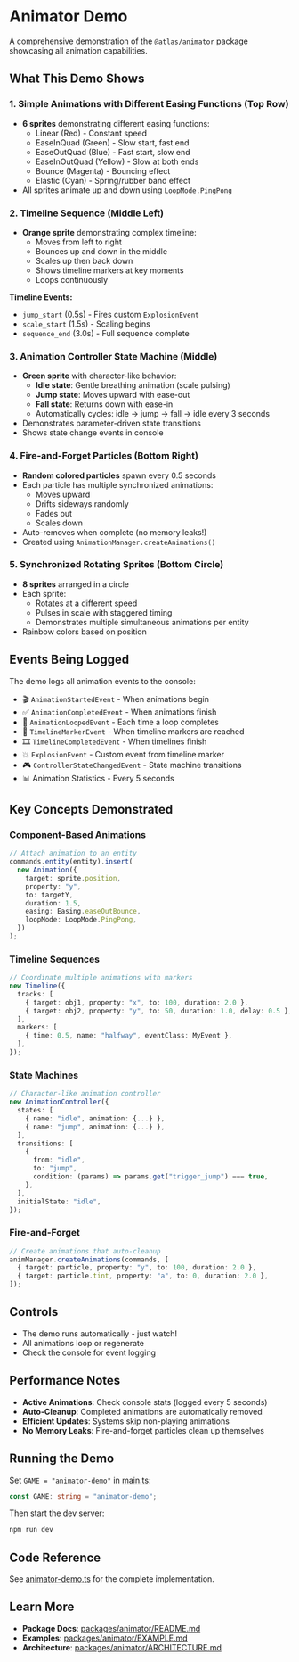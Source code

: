 # Animator Demo

A comprehensive demonstration of the `@atlas/animator` package showcasing all animation capabilities.

## What This Demo Shows

### 1. Simple Animations with Different Easing Functions (Top Row)
- **6 sprites** demonstrating different easing functions:
  - Linear (Red) - Constant speed
  - EaseInQuad (Green) - Slow start, fast end
  - EaseOutQuad (Blue) - Fast start, slow end
  - EaseInOutQuad (Yellow) - Slow at both ends
  - Bounce (Magenta) - Bouncing effect
  - Elastic (Cyan) - Spring/rubber band effect
- All sprites animate up and down using `LoopMode.PingPong`

### 2. Timeline Sequence (Middle Left)
- **Orange sprite** demonstrating complex timeline:
  - Moves from left to right
  - Bounces up and down in the middle
  - Scales up then back down
  - Shows timeline markers at key moments
  - Loops continuously

**Timeline Events:**
- `jump_start` (0.5s) - Fires custom `ExplosionEvent`
- `scale_start` (1.5s) - Scaling begins
- `sequence_end` (3.0s) - Full sequence complete

### 3. Animation Controller State Machine (Middle)
- **Green sprite** with character-like behavior:
  - **Idle state**: Gentle breathing animation (scale pulsing)
  - **Jump state**: Moves upward with ease-out
  - **Fall state**: Returns down with ease-in
  - Automatically cycles: idle → jump → fall → idle every 3 seconds
- Demonstrates parameter-driven state transitions
- Shows state change events in console

### 4. Fire-and-Forget Particles (Bottom Right)
- **Random colored particles** spawn every 0.5 seconds
- Each particle has multiple synchronized animations:
  - Moves upward
  - Drifts sideways randomly
  - Fades out
  - Scales down
- Auto-removes when complete (no memory leaks!)
- Created using `AnimationManager.createAnimations()`

### 5. Synchronized Rotating Sprites (Bottom Circle)
- **8 sprites** arranged in a circle
- Each sprite:
  - Rotates at a different speed
  - Pulses in scale with staggered timing
  - Demonstrates multiple simultaneous animations per entity
- Rainbow colors based on position

## Events Being Logged

The demo logs all animation events to the console:

- 🎬 `AnimationStartedEvent` - When animations begin
- ✅ `AnimationCompletedEvent` - When animations finish
- 🔁 `AnimationLoopedEvent` - Each time a loop completes
- 📍 `TimelineMarkerEvent` - When timeline markers are reached
- 🎞️ `TimelineCompletedEvent` - When timelines finish
- 💥 `ExplosionEvent` - Custom event from timeline marker
- 🎮 `ControllerStateChangedEvent` - State machine transitions
- 📊 Animation Statistics - Every 5 seconds

## Key Concepts Demonstrated

### Component-Based Animations
```typescript
// Attach animation to an entity
commands.entity(entity).insert(
  new Animation({
    target: sprite.position,
    property: "y",
    to: targetY,
    duration: 1.5,
    easing: Easing.easeOutBounce,
    loopMode: LoopMode.PingPong,
  })
);
```

### Timeline Sequences
```typescript
// Coordinate multiple animations with markers
new Timeline({
  tracks: [
    { target: obj1, property: "x", to: 100, duration: 2.0 },
    { target: obj2, property: "y", to: 50, duration: 1.0, delay: 0.5 },
  ],
  markers: [
    { time: 0.5, name: "halfway", eventClass: MyEvent },
  ],
});
```

### State Machines
```typescript
// Character-like animation controller
new AnimationController({
  states: [
    { name: "idle", animation: {...} },
    { name: "jump", animation: {...} },
  ],
  transitions: [
    {
      from: "idle",
      to: "jump",
      condition: (params) => params.get("trigger_jump") === true,
    },
  ],
  initialState: "idle",
});
```

### Fire-and-Forget
```typescript
// Create animations that auto-cleanup
animManager.createAnimations(commands, [
  { target: particle, property: "y", to: 100, duration: 2.0 },
  { target: particle.tint, property: "a", to: 0, duration: 2.0 },
]);
```

## Controls

- The demo runs automatically - just watch!
- All animations loop or regenerate
- Check the console for event logging

## Performance Notes

- **Active Animations**: Check console stats (logged every 5 seconds)
- **Auto-Cleanup**: Completed animations are automatically removed
- **Efficient Updates**: Systems skip non-playing animations
- **No Memory Leaks**: Fire-and-forget particles clean up themselves

## Running the Demo

Set `GAME = "animator-demo"` in [main.ts](../../main.ts):

```typescript
const GAME: string = "animator-demo";
```

Then start the dev server:

```bash
npm run dev
```

## Code Reference

See [animator-demo.ts](./animator-demo.ts) for the complete implementation.

## Learn More

- **Package Docs**: [packages/animator/README.md](/packages/animator/README.md)
- **Examples**: [packages/animator/EXAMPLE.md](/packages/animator/EXAMPLE.md)
- **Architecture**: [packages/animator/ARCHITECTURE.md](/packages/animator/ARCHITECTURE.md)
